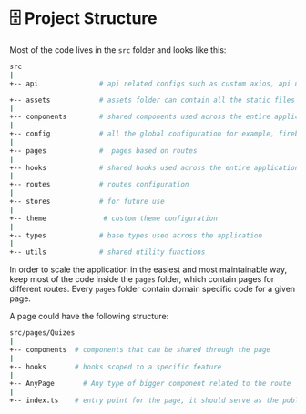 # 🗄️ Project Structure

Most of the code lives in the `src` folder and looks like this:

```sh
src
|
+-- api               # api related configs such as custom axios, api urls

+-- assets            # assets folder can contain all the static files such as images,svgs, fonts, etc
|
+-- components        # shared components used across the entire application
|
+-- config            # all the global configuration for example, firebase.init config
|
+-- pages             #  pages based on routes
|
+-- hooks             # shared hooks used across the entire application
|
+-- routes            # routes configuration
|
+-- stores            # for future use
|
+-- theme              # custom theme configuration
|
+-- types             # base types used across the application
|
+-- utils             # shared utility functions
```

In order to scale the application in the easiest and most maintainable way, keep most of the code inside the `pages` folder, which contain pages for different routes. Every `pages` folder contain domain specific code for a given page.

A page could have the following structure:

```sh
src/pages/Quizes
|
+-- components  # components that can be shared through the page
|
+-- hooks       # hooks scoped to a specific feature
|
+-- AnyPage       # Any type of bigger component related to the route
|
+-- index.ts    # entry point for the page, it should serve as the public API of the given page and exports everything that should be used outside the page
```
